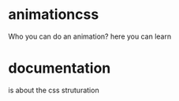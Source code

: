 # animationcss
Who you can do an animation? here you can learn

# documentation
is about the css struturation 
